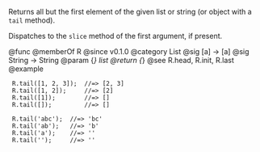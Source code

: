 Returns all but the first element of the given list or string (or object
with a `tail` method).

Dispatches to the `slice` method of the first argument, if present.

@func
@memberOf R
@since v0.1.0
@category List
@sig [a] -> [a]
@sig String -> String
@param {*} list
@return {*}
@see R.head, R.init, R.last
@example

     R.tail([1, 2, 3]);  //=> [2, 3]
     R.tail([1, 2]);     //=> [2]
     R.tail([1]);        //=> []
     R.tail([]);         //=> []

     R.tail('abc');  //=> 'bc'
     R.tail('ab');   //=> 'b'
     R.tail('a');    //=> ''
     R.tail('');     //=> ''
